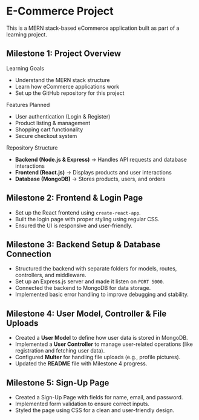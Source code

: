 # E-Commerce Project  

This is a MERN stack-based eCommerce application built as part of a learning project.  

## Milestone 1: Project Overview  

 Learning Goals  
- Understand the MERN stack structure  
- Learn how eCommerce applications work  
- Set up the GitHub repository for this project  

Features Planned  
- User authentication (Login & Register)  
- Product listing & management  
- Shopping cart functionality  
- Secure checkout system  

 Repository Structure  
- **Backend (Node.js & Express)** → Handles API requests and database interactions  
- **Frontend (React.js)** → Displays products and user interactions  
- **Database (MongoDB)** → Stores products, users, and orders  


## Milestone 2: Frontend & Login Page  
 - Set up the React frontend using `create-react-app`.  
 - Built the login page with proper styling using regular CSS.  
 - Ensured the UI is responsive and user-friendly.  



##  Milestone 3: Backend Setup & Database Connection  
 - Structured the backend with separate folders for models, routes, controllers, and middleware.  
 - Set up an Express.js server and made it listen on `PORT 5000`.  
 - Connected the backend to MongoDB for data storage.  
 - Implemented basic error handling to improve debugging and stability.  


 ##  Milestone 4: User Model, Controller & File Uploads  
- Created a **User Model** to define how user data is stored in MongoDB.  
- Implemented a **User Controller** to manage user-related operations (like registration and fetching user data).  
- Configured **Multer** for handling file uploads (e.g., profile pictures).  
- Updated the **README** file with Milestone 4 progress.  

## Milestone 5: Sign-Up Page
- Created a Sign-Up Page with fields for name, email, and password.
- Implemented form validation to ensure correct inputs.
- Styled the page using CSS for a clean and user-friendly design.



